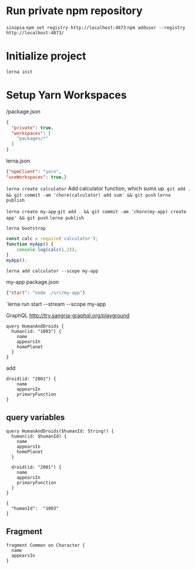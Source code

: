 # Run private npm repository
`sinopia`
`npm set registry http://localhost:4873`
`npm adduser --registry http://localhost:4873/`

# Initialize project
`lerna init`

# Setup Yarn Workspaces
/package.json
```json
{
  "private": true,
  "workspaces": [
    "packages/*"
  ]
}
```

lerna.json
```json
{"npmClient": "yarn",
"useWorkspaces": true,}
```

`lerna create calculator`
Add calculator function, which sums up.
`git add . && git commit -am 'chore(calculator) add sum' && git push`
`lerna publish`

`lerna create my-app`
`git add . && git commit -am 'chore(my-app) create app' && git push`
`lerna publish`

`lerna bootstrap`
```javascript
const calc = require('calculator');
function myApp() {
    console.log(calc(1,2));
}
myApp();
```
`lerna add calculator --scope my-app`

my-app package.json
```json
{"start": "node ./src/my-app"}
```

`lerna run start --stream --scope my-app


GraphQL
http://try.sangria-graphql.org/playground
```
query HumanAndDroids {
  human(id: "1003") {
    name
    appearsIn
    homePlanet
  }
}
```

add
```
droid(id: "2001") {
    name
    appearsIn
    primaryFunction
}
```

## query variables
```
query HumanAndDroids($humanId: String!) {
  human(id: $humanId) {
    name
    appearsIn
    homePlanet
  }

  droid(id: "2001") {
    name
    appearsIn
    primaryFunction
  }
}

{
  "humanId":  "1003"
}
```

## Fragment
```
fragment Common on Character {
  name
  appearsIn
}
```